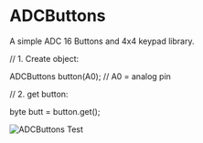 # ADCButtons

A simple ADC 16 Buttons and 4x4 keypad library.

// 1. Create object:

ADCButtons button(A0);  // A0 = analog pin

// 2. get button:

byte butt = button.get();

![ADCButtons Test](https://i.imgur.com/R18GNTR.png)
